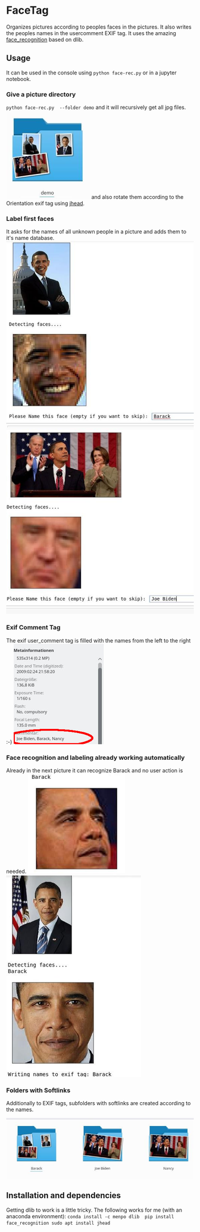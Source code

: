 # FaceTag

Organizes pictures according to peoples faces in the pictures. It also writes the peoples names in the usercomment EXIF tag. It uses the amazing [face_recognition](https://github.com/ageitgey/face_recognition) based on dlib. 


## Usage

It can be used in the console using
`python face-rec.py`
or in a jupyter notebook.



### Give a picture directory
`python face-rec.py  --folder demo`
and it will recursively get all jpg files.
![](res/pics.jpg)
and also rotate them according to the Orientation exif tag using [jhead](http://www.sentex.net/~mwandel/jhead/).

### Label first faces 
It asks for the names of all unknown people in a picture and adds them to it's name database.
![](res/demo1.jpg)
![](res/demo2.jpg)
### Exif Comment Tag
The exif user_comment tag is filled with the names from the left to the right :-) 
![](res/exif.jpg)

### Face recognition and labeling already working automatically
Already in the next picture it can recognize Barack and no user action is needed.
![](res/demo3.jpg)
![](res/demo6.jpg)

### Folders with Softlinks  
Additionally to EXIF tags, subfolders with softlinks are created according to the names.

![](res/folders.jpg)




## Installation and dependencies

Getting dlib to work is a little tricky. The following works for me (with an anaconda environment):
`conda install -c menpo dlib 
pip install face_recognition
sudo apt install jhead`
